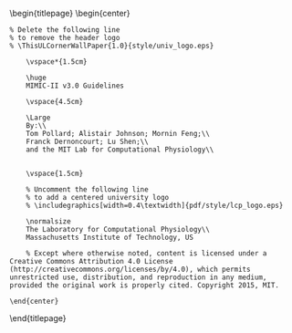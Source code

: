 <!-- 
This is the Latex-heavy title page. 
People outside UCL may want to remove the header logo 
and add the centred logo
-->

\begin{titlepage}
    \begin{center}

    % Delete the following line
    % to remove the header logo
    % \ThisULCornerWallPaper{1.0}{style/univ_logo.eps}
        
        \vspace*{1.5cm}
        
        \huge
        MIMIC-II v3.0 Guidelines
        
        \vspace{4.5cm}

        \Large
        By:\\
        Tom Pollard; Alistair Johnson; Mornin Feng;\\
        Franck Dernoncourt; Lu Shen;\\
        and the MIT Lab for Computational Physiology\\
        

        \vspace{1.5cm}

        % Uncomment the following line
        % to add a centered university logo
        % \includegraphics[width=0.4\textwidth]{pdf/style/lcp_logo.eps}
        
        \normalsize
        The Laboratory for Computational Physiology\\
        Massachusetts Institute of Technology, US

        % Except where otherwise noted, content is licensed under a Creative Commons Attribution 4.0 License (http://creativecommons.org/licenses/by/4.0), which permits unrestricted use, distribution, and reproduction in any medium, provided the original work is properly cited. Copyright 2015, MIT.

    \end{center}
\end{titlepage}
